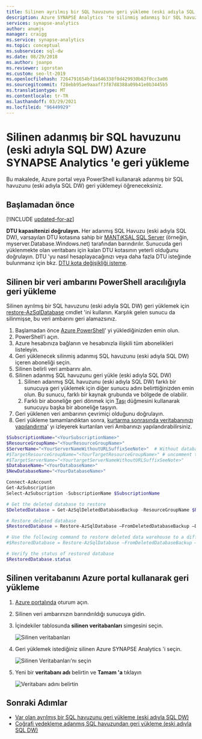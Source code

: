 ```yaml
---
title: Silinen ayrılmış bir SQL havuzunu geri yükleme (eski adıyla SQL DW)
description: Azure SYNAPSE Analytics 'te silinmiş adanmış bir SQL havuzunu geri yükleme kılavuzu.
services: synapse-analytics
author: anumjs
manager: craigg
ms.service: synapse-analytics
ms.topic: conceptual
ms.subservice: sql-dw
ms.date: 08/29/2018
ms.author: joanpo
ms.reviewer: igorstan
ms.custom: seo-lt-2019
ms.openlocfilehash: 7264791654bf1b646338f0d429930b63f0cc3a06
ms.sourcegitcommit: f28ebb95ae9aaaff3f87d8388a09b41e0b3445b5
ms.translationtype: MT
ms.contentlocale: tr-TR
ms.lasthandoff: 03/29/2021
ms.locfileid: "96449929"
---
```

# <a name="restore-a-deleted-dedicated-sql-pool-formerly-sql-dw-in-azure-synapse-analytics"></a>Silinen adanmış bir SQL havuzunu (eski adıyla SQL DW) Azure SYNAPSE Analytics 'e geri yükleme

Bu makalede, Azure portal veya PowerShell kullanarak adanmış bir SQL havuzunu (eski adıyla SQL DW) geri yüklemeyi öğreneceksiniz.

## <a name="before-you-begin"></a>Başlamadan önce

[!INCLUDE [updated-for-az](../../../includes/updated-for-az.md)]

**DTU kapasitenizi doğrulayın.** Her adanmış SQL Havuzu (eski adıyla SQL DW), varsayılan DTU kotasına sahip bir [MANTıKSAL SQL Server](../../azure-sql/database/logical-servers.md) (örneğin, myserver.Database.Windows.net) tarafından barındırılır.  Sunucuda geri yüklenmekte olan veritabanı için kalan DTU kotasının yeterli olduğunu doğrulayın. DTU 'yu nasıl hesaplayacağınızı veya daha fazla DTU isteğinde bulunmanız için bkz. [DTU kota değişikliği isteme](sql-data-warehouse-get-started-create-support-ticket.md).

## <a name="restore-a-deleted-data-warehouse-through-powershell"></a>Silinen bir veri ambarını PowerShell aracılığıyla geri yükleme

Silinen ayrılmış bir SQL havuzunu (eski adıyla SQL DW) geri yüklemek için [restore-AzSqlDatabase](/powershell/module/az.sql/restore-azsqldatabase?toc=/azure/synapse-analytics/sql-data-warehouse/toc.json&bc=/azure/synapse-analytics/sql-data-warehouse/breadcrumb/toc.json) cmdlet 'ini kullanın. Karşılık gelen sunucu da silinmişse, bu veri ambarını geri alamazsınız.

1. Başlamadan önce [Azure PowerShell](/powershell/azure/?toc=/azure/synapse-analytics/sql-data-warehouse/toc.json&bc=/azure/synapse-analytics/sql-data-warehouse/breadcrumb/toc.json)' yi yüklediğinizden emin olun.
2. PowerShell’i açın.
3. Azure hesabınıza bağlanın ve hesabınızla ilişkili tüm abonelikleri listeleyin.
4. Geri yüklenecek silinmiş adanmış SQL havuzunu (eski adıyla SQL DW) içeren aboneliği seçin.
5. Silinen belirli veri ambarını alın.
6. Silinen adanmış SQL havuzunu geri yükle (eski adıyla SQL DW)
    1. Silinen adanmış SQL havuzunu (eski adıyla SQL DW) farklı bir sunucuya geri yüklemek için diğer sunucu adını belirttiğinizden emin olun.  Bu sunucu, farklı bir kaynak grubunda ve bölgede de olabilir.
    1. Farklı bir aboneliğe geri dönmek için [Taşı](../../azure-resource-manager/management/move-resource-group-and-subscription.md?toc=/azure/synapse-analytics/sql-data-warehouse/toc.json&bc=/azure/synapse-analytics/sql-data-warehouse/breadcrumb/toc.json#use-the-portal) düğmesini kullanarak sunucuyu başka bir aboneliğe taşıyın.
7. Geri yüklenen veri ambarının çevrimiçi olduğunu doğrulayın.
8. Geri yükleme tamamlandıktan sonra, [kurtarma sonrasında veritabanınızı yapılandırma](../../azure-sql/database/disaster-recovery-guidance.md?toc=/azure/synapse-analytics/sql-data-warehouse/toc.json&bc=/azure/synapse-analytics/sql-data-warehouse/breadcrumb/toc.json#configure-your-database-after-recovery)' yı izleyerek kurtarılan veri Ambarınızı yapılandırabilirsiniz.

```Powershell
$SubscriptionName="<YourSubscriptionName>"
$ResourceGroupName="<YourResourceGroupName>"
$ServerName="<YourServerNameWithoutURLSuffixSeeNote>"  # Without database.windows.net
#$TargetResourceGroupName="<YourTargetResourceGroupName>" # uncomment to restore to a different server.
#$TargetServerName="<YourtargetServerNameWithoutURLSuffixSeeNote>"
$DatabaseName="<YourDatabaseName>"
$NewDatabaseName="<YourDatabaseName>"

Connect-AzAccount
Get-AzSubscription
Select-AzSubscription -SubscriptionName $SubscriptionName

# Get the deleted database to restore
$DeletedDatabase = Get-AzSqlDeletedDatabaseBackup -ResourceGroupName $ResourceGroupName -ServerName $ServerName -DatabaseName $DatabaseName

# Restore deleted database
$RestoredDatabase = Restore-AzSqlDatabase –FromDeletedDatabaseBackup –DeletionDate $DeletedDatabase.DeletionDate -ResourceGroupName $DeletedDatabase.ResourceGroupName -ServerName $DeletedDatabase.ServerName -TargetDatabaseName $NewDatabaseName –ResourceId $DeletedDatabase.ResourceID

# Use the following command to restore deleted data warehouse to a different server
#$RestoredDatabase = Restore-AzSqlDatabase –FromDeletedDatabaseBackup –DeletionDate $DeletedDatabase.DeletionDate -ResourceGroupName $TargetResourceGroupName -ServerName $TargetServerName -TargetDatabaseName $NewDatabaseName –ResourceId $DeletedDatabase.ResourceID

# Verify the status of restored database
$RestoredDatabase.status
```

## <a name="restore-a-deleted-database-using-the-azure-portal"></a>Silinen veritabanını Azure portal kullanarak geri yükleme

1. [Azure portalında](https://portal.azure.com/) oturum açın.
2. Silinen veri ambarınızın barındırıldığı sunucuya gidin.
3. İçindekiler tablosunda **silinen veritabanları** simgesini seçin.

    ![Silinen veritabanları](./media/sql-data-warehouse-restore-deleted-dw/restoring-deleted-01.png)

4. Geri yüklemek istediğiniz silinen Azure SYNAPSE Analytics 'i seçin.

    ![Silinen Veritabanları'nı seçin](./media/sql-data-warehouse-restore-deleted-dw/restoring-deleted-11.png)

5. Yeni bir **veritabanı adı** belirtin ve **Tamam 'a** tıklayın

    ![Veritabanı adını belirtin](./media/sql-data-warehouse-restore-deleted-dw/restoring-deleted-21.png)

## <a name="next-steps"></a>Sonraki Adımlar

- [Var olan ayrılmış bir SQL havuzunu geri yükleme (eski adıyla SQL DW)](sql-data-warehouse-restore-active-paused-dw.md)
- [Coğrafi yedekleme adanmış SQL havuzundan geri yükleme (eski adıyla SQL DW)](sql-data-warehouse-restore-from-geo-backup.md)
